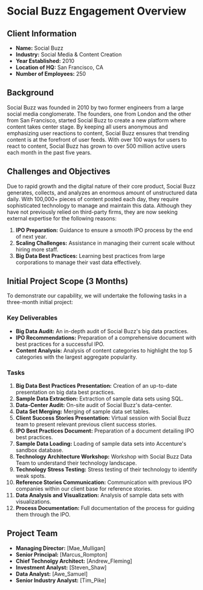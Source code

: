 # Social Buzz Engagement Overview

## Client Information
- **Name:** Social Buzz
- **Industry:** Social Media & Content Creation
- **Year Established:** 2010
- **Location of HQ:** San Francisco, CA
- **Number of Employees:** 250

## Background
Social Buzz was founded in 2010 by two former engineers from a large social media conglomerate. The founders, one from London and the other from San Francisco, started Social Buzz to create a new platform where content takes center stage. By keeping all users anonymous and emphasizing user reactions to content, Social Buzz ensures that trending content is at the forefront of user feeds. With over 100 ways for users to react to content, Social Buzz has grown to over 500 million active users each month in the past five years.

## Challenges and Objectives
Due to rapid growth and the digital nature of their core product, Social Buzz generates, collects, and analyzes an enormous amount of unstructured data daily. With 100,000+ pieces of content posted each day, they require sophisticated technology to manage and maintain this data. Although they have not previously relied on third-party firms, they are now seeking external expertise for the following reasons:

1. **IPO Preparation:** Guidance to ensure a smooth IPO process by the end of next year.
2. **Scaling Challenges:** Assistance in managing their current scale without hiring more staff.
3. **Big Data Best Practices:** Learning best practices from large corporations to manage their vast data effectively.

## Initial Project Scope (3 Months)
To demonstrate our capability, we will undertake the following tasks in a three-month initial project:

### Key Deliverables
- **Big Data Audit:** An in-depth audit of Social Buzz's big data practices.
- **IPO Recommendations:** Preparation of a comprehensive document with best practices for a successful IPO.
- **Content Analysis:** Analysis of content categories to highlight the top 5 categories with the largest aggregate popularity.

### Tasks
1. **Big Data Best Practices Presentation:** Creation of an up-to-date presentation on big data best practices.
2. **Sample Data Extraction:** Extraction of sample data sets using SQL.
3. **Data-Center Audit:** On-site audit of Social Buzz's data-center.
4. **Data Set Merging:** Merging of sample data set tables.
5. **Client Success Stories Presentation:** Virtual session with Social Buzz team to present relevant previous client success stories.
6. **IPO Best Practices Document:** Preparation of a document detailing IPO best practices.
7. **Sample Data Loading:** Loading of sample data sets into Accenture's sandbox database.
8. **Technology Architecture Workshop:** Workshop with Social Buzz Data Team to understand their technology landscape.
9. **Technology Stress Testing:** Stress testing of their technology to identify weak spots.
10. **Reference Stories Communication:** Communication with previous IPO companies within our client base for reference stories.
11. **Data Analysis and Visualization:** Analysis of sample data sets with visualizations.
12. **Process Documentation:** Full documentation of the process for guiding them through the IPO.

## Project Team
- **Managing Director:** [Mae_Mulligan]
- **Senior Principal:** [Marcus_Rompton]
- **Chief Technolgy Architect:** [Andrew_Fleming]
- **Investment Analyst:** [Steven_Shaw]
- **Data Analyst:** [Awe_Samuel]
- **Senior Industry Analyst:** [Tim_Pike]



